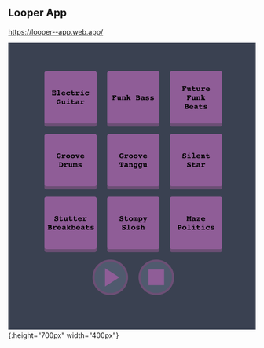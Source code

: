 ## Looper App

https://looper--app.web.app/


![looper app](/public/image.png){:height="700px" width="400px"}

